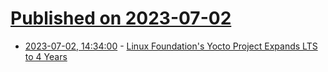# [Published on 2023-07-02](index.md)

* [2023-07-02, 14:34:00](https://linux.slashdot.org/story/23/07/01/0346241/linux-foundations-yocto-project-expands-lts-to-4-years?utm_source=rss1.0mainlinkanon&utm_medium=feed) - [Linux Foundation's Yocto Project Expands LTS to 4 Years](https://linux.slashdot.org/story/23/07/01/0346241/linux-foundations-yocto-project-expands-lts-to-4-years?utm_source=rss1.0mainlinkanon&utm_medium=feed)
